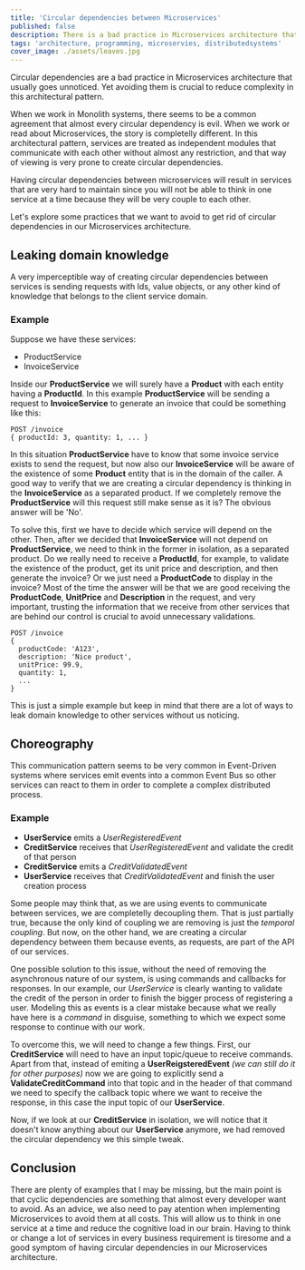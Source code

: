 ```yaml
---
title: 'Circular dependencies between Microservices'
published: false
description: There is a bad practice in Microservices architecture that seems to be totally forgotten
tags: 'architecture, programming, microservies, distributedsystems'
cover_image: ./assets/leaves.jpg
---
```


Circular dependencies are a bad practice in Microservices architecture that usually goes unnoticed. Yet avoiding them is crucial to reduce complexity in this architectural pattern.

When we work in Monolith systems, there seems to be a common agreement that almost every circular dependency is evil. When we work or read about Microservices, the story is completelly different. In this architectural pattern, services are treated as independent modules that communicate with each other without almost any restriction, and that way of viewing is very prone to create circular dependencies.

Having circular dependencies between microservices will result in  services that are very hard to maintain since you will not be able to think in one service at a time because they will be very couple to each other.

Let's explore some practices that we want to avoid to get rid of circular dependencies in our Microservices architecture.

## Leaking domain knowledge

A very imperceptible way of creating circular dependencies between services is sending requests with Ids, value objects, or any other kind of knowledge that belongs to the client service domain.

### Example

Suppose we have these services:

- ProductService
- InvoiceService

Inside our **ProductService** we will surely have a **Product** with each entity having a **ProductId**. In this example **ProductService** will be sending a request to **InvoiceService** to generate an invoice that could be something like this:

```text
POST /invoice
{ productId: 3, quantity: 1, ... }
```

In this situation **ProductService** have to know that some invoice service exists to send the request, but now also our **InvoiceService** will be aware of the existence of some **Product** entity that is in the domain of the caller. A good way to verify that we are creating a circular dependency is thinking in the **InvoiceService** as a separated product. If we completely remove the **ProductService** will this request still make sense as it is? The obvious answer will be 'No'.

To solve this, first we have to decide which service will depend on the other. Then, after we decided that **InvoiceService** will not depend on **ProductService**, we need to think in the former in isolation, as a separated product. Do we really need to receive a **ProductId**, for example, to validate the existence of the product, get its unit price and description, and then generate the invoice? Or we just need a **ProductCode** to display in the invoice? Most of the time the answer will be that we are good receiving the **ProductCode**, **UnitPrice** and **Description** in the request, and very important, trusting the information that we receive from other services that are behind our control is crucial to avoid unnecessary validations.

```text
POST /invoice
{
  productCode: 'A123',
  description: 'Nice product',
  unitPrice: 99.9,
  quantity: 1,
  ...
}
```

This is just a simple example but keep in mind that there are a lot of ways to leak domain knowledge to other services without us noticing.

## Choreography

This communication pattern seems to be very common in Event-Driven systems where services emit events into a common Event Bus so other services can react to them in order to complete a complex distributed process.

### Example

- **UserService** emits a *UserRegisteredEvent*
- **CreditService** receives that *UserRegisteredEvent* and validate the credit of that person
- **CreditService** emits a *CreditValidatedEvent*
- **UserService** receives that *CreditValidatedEvent* and finish the user creation process

Some people may think that, as we are using events to communicate between services, we are completelly decoupling them. That is just partially true, because the only kind of coupling we are removing is just the _temporal coupling_. But now, on the other hand, we are creating a circular dependency between them because events, as requests, are part of the API of our services.

One possible solution to this issue, without the need of removing the asynchronous nature of our system, is using commands and callbacks for responses. In our example, our *UserService* is clearly wanting to validate the credit of the person in order to finish the bigger process of registering a user. Modeling this as events is a clear mistake because what we really have here is a _command_ in disguise, something to which we expect some response to continue with our work.

To overcome this, we will need to change a few things. First, our **CreditService** will need to have an input topic/queue to receive commands. Apart from that, instead of emiting a **UserReigsteredEvent** *(we can still do it for other purposes)* now we are going to explicitly send a **ValidateCreditCommand** into that topic and in the header of that command we need to specify the callback topic where we want to receive the response, in this case the input topic of our **UserService**.

Now, if we look at our **CreditService** in isolation, we will notice that it doesn't know anything about our **UserService** anymore, we had removed the circular dependency we this simple tweak.

## Conclusion

There are plenty of examples that I may be missing, but the main point is that cyclic dependencies are something that almost every developer want to avoid. As an advice, we also need to pay atention when implementing Microservices to avoid them at all costs. This will allow us to think in one service at a time and reduce the cognitive load in our brain. Having to think or change a lot of services in every business requirement is tiresome and a good symptom of having circular dependencies in our Microservices architecture.
